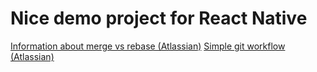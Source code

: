 # Nice demo project for React Native

[Information about merge vs rebase (Atlassian)](https://www.atlassian.com/git/tutorials/merging-vs-rebasing)
[Simple git workflow (Atlassian)](https://www.atlassian.com/git/articles/simple-git-workflow-is-simple)
